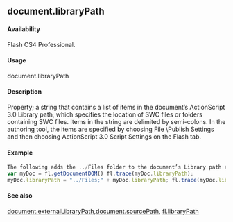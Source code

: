 ## document.libraryPath

#### Availability

Flash CS4 Professional.

#### Usage

document.libraryPath

#### Description

Property; a string that contains a list of items in the document’s ActionScript 3.0 Library path, which specifies the location of SWC files or folders containing SWC files. Items in the string are delimited by semi-colons. In the authoring tool, the items are specified by choosing File \Publish Settings and then choosing ActionScript 3.0 Script Settings on the Flash tab.

#### Example

```javascript
The following adds the ../Files folder to the document’s Library path and then displays the path Library path in the Output panel:
var myDoc = fl.getDocumentDOM() fl.trace(myDoc.libraryPath);
myDoc.libraryPath = "../Files;" + myDoc.libraryPath; fl.trace(myDoc.libraryPath);

```
#### See also

[document.externalLibraryPath](#_bookmark194),[document.sourcePath](#_bookmark321), [fl.libraryPath](#_bookmark501)
